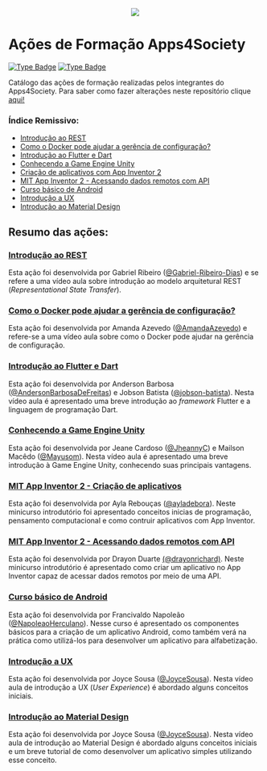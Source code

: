 <p align="center">
  <img src="https://github.com/a4s-ufpb/Designs/blob/master/logo_slogan.png" />
</p>

# Ações de Formação Apps4Society


[![Type Badge](https://img.shields.io/badge/project%3A-Apps4Society-informational)](#)
[![Type Badge](https://img.shields.io/badge/type%3A-Documentation%20-green)](#)




Catálogo das ações de formação realizadas pelos integrantes do Apps4Society. Para saber como fazer alterações neste repositório clique [aqui!](https://github.com/a4s-ufpb/Acoes-Formacao/wiki/Como-fazer-altera%C3%A7%C3%B5es-neste-reposit%C3%B3rio%3F)

### Índice Remissivo:
 - [Introdução ao REST](https://github.com/a4s-ufpb/Acoes-Formacao/tree/master/Introducao-a-REST)
 - [Como o Docker pode ajudar a gerência de configuração?](https://github.com/a4s-ufpb/Acoes-Formacao/tree/master/Como-o-Docker-pode-ajudar-na-gerencia-de-configuracao)
 - [Introdução ao Flutter e Dart](https://github.com/a4s-ufpb/Acoes-Formacao/tree/master/Introducao-ao-Flutter-e-Dart)
 - [Conhecendo a Game Engine Unity](https://github.com/a4s-ufpb/Acoes-Formacao/tree/master/Conhecendo-a-Game-Engine-Unity)
 - [Criação de aplicativos com App Inventor 2](https://github.com/a4s-ufpb/Acoes-Formacao/tree/master/MIT-App-Inventor/Criacao-de-aplicativos-com-App-Inventor-2)
 - [MIT App Inventor 2 - Acessando dados remotos com API](https://github.com/a4s-ufpb/Acoes-Formacao/tree/master/MIT-App-Inventor/Acessando-dados-remotos-com-API)
 - [Curso básico de Android](https://github.com/a4s-ufpb/Acoes-Formacao/tree/master/Android-basico)
 - [Introdução a UX](https://github.com/a4s-ufpb/Acoes-Formacao/tree/master/Introducao-a-UX)
 - [Introdução ao Material Design](https://github.com/a4s-ufpb/Acoes-Formacao/tree/master/Material-design)



## Resumo das ações:

### [Introdução ao REST](https://github.com/a4s-ufpb/Acoes-Formacao/tree/master/Introducao-a-REST)

Esta ação foi desenvolvida por Gabriel Ribeiro ([@Gabriel-Ribeiro-Dias](https://github.com/gabriel-ribeiro-dias)) e se refere a uma vídeo aula sobre introdução ao modelo arquitetural REST (*Representational State Transfer*).

### [Como o Docker pode ajudar a gerência de configuração?](https://github.com/a4s-ufpb/Acoes-Formacao/tree/master/Como-o-Docker-pode-ajudar-na-gerencia-de-configuracao)

Esta ação foi desenvolvida por Amanda Azevedo ([@AmandaAzevedo](https://github.com/AmandaAzevedo)) e refere-se a uma vídeo aula sobre como o Docker pode ajudar na gerência de configuração.
	
### [Introdução ao Flutter e Dart](https://github.com/a4s-ufpb/Acoes-Formacao/tree/master/Introducao-ao-Flutter-e-Dart)
	 
 Esta ação foi desenvolvida por Anderson Barbosa ([@AndersonBarbosaDeFreitas](https://github.com/AndersonBarbosaDeFreitas)) e Jobson Batista ([@jobson-batista](https://github.com/jobson-batista)). Nesta vídeo aula é apresentado uma breve introdução ao *framework* Flutter e a linguagem de programação Dart.

### [Conhecendo a Game Engine Unity](https://github.com/a4s-ufpb/Acoes-Formacao/tree/master/Conhecendo-a-Game-Engine-Unity)

Esta ação foi desenvolvida por Jeane Cardoso ([@JheannyC](https://github.com/JheannyC)) e Mailson Macêdo ([@Mayusom](https://github.com/Mayusom)). Nesta vídeo aula é apresentado uma breve introdução à Game Engine Unity, conhecendo suas principais vantagens.
	
### [MIT App Inventor 2 - Criação de aplicativos](https://github.com/a4s-ufpb/Acoes-Formacao/tree/master/MIT-App-Inventor/Criacao-de-aplicativos-com-App-Inventor-2)

Esta ação foi desenvolvida por Ayla Rebouças ([@ayladebora](https://github.com/ayladebora)). Neste minicurso introdutório foi apresentado conceitos inicias de programação, pensamento computacional e como contruir aplicativos com App Inventor.

### [MIT App Inventor 2 - Acessando dados remotos com API](https://github.com/a4s-ufpb/Acoes-Formacao/tree/master/MIT-App-Inventor/Acessando-dados-remotos-com-API)

Esta ação foi desenvolvida por Drayon Duarte [(@drayonrichard)](https://github.com/drayonrichard). Neste minicurso introdutório é apresentado como criar um aplicativo no App Inventor capaz de acessar dados remotos por meio de uma API.
	
### [Curso básico de Android](https://github.com/a4s-ufpb/Acoes-Formacao/tree/master/Android-basico)

Esta ação foi desenvolvida por Francivaldo Napoleão ([@NapoleaoHerculano](https://github.com/NapoleaoHerculano)). Nesse curso é apresentado os componentes básicos para a criação de um aplicativo Android, como também verá na prática como utilizá-los para desenvolver um aplicativo para alfabetização.

### [Introdução a UX](https://github.com/a4s-ufpb/Acoes-Formacao/tree/master/Introducao-a-UX)

Esta ação foi desenvolvida por Joyce Sousa ([@JoyceSousa](https://github.com/JoyceSousa)). Nesta vídeo aula de introdução a UX (*User Experience*) é abordado alguns conceitos iniciais.

### [Introdução ao Material Design](https://github.com/a4s-ufpb/Acoes-Formacao/tree/master/Material-design)

Esta ação foi desenvolvida por Joyce Sousa ([@JoyceSousa](https://github.com/JoyceSousa)). Nesta vídeo aula de introdução ao Material Design é abordado alguns conceitos iniciais e um breve tutorial de como desenvolver um aplicativo simples utilizando esse conceito.



